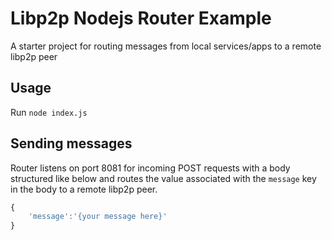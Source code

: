 # Libp2p Nodejs Router Example

A starter project for routing messages from local services/apps to a remote libp2p peer

## Usage

Run `node index.js`

## Sending messages

Router listens on port 8081 for incoming POST requests with a body structured like below and routes the value associated with the `message` key in the body to a remote libp2p peer.

```js
{
    'message':'{your message here}'
}
```

